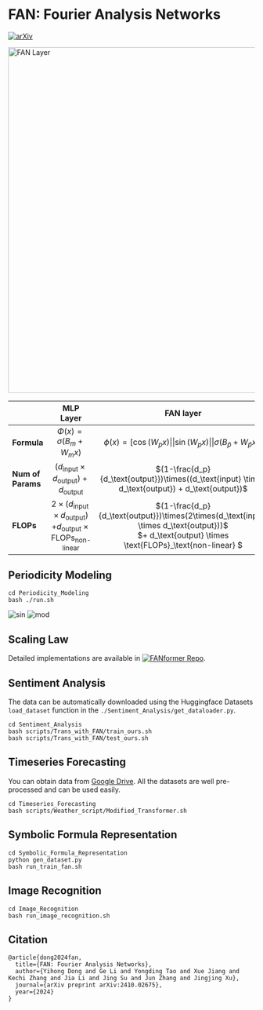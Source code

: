 # FAN: Fourier Analysis Networks
[![arXiv](https://img.shields.io/badge/arXiv-2410.02675-b31b1b.svg)](https://arxiv.org/abs/2410.02675)

<img src="./img/FANLayer.jpg" width="705" alt="FAN Layer">

|                           | MLP Layer                                                |  FAN layer                                                                 |
|---------------------------|:----------------------------------------------------------:|:------------------------------------------------------------------------:|
| **Formula**                | $\Phi(x) = \sigma(B_{m} + W_{m}x)$                       | $\phi(x) = [\cos(W_px)\|\| \sin(W_px)\|\| \sigma(B_{\bar{p}} + W_{\bar{p}}x)]$       |
| **Num of Params**          | $(d_\text{input} \times d_\text{output}) + d_\text{output}$ | $(1-\frac{d_p}{d_\text{output}})\times((d_\text{input} \times d_\text{output}) + d_\text{output})$ |
| **FLOPs**                  | $2\times(d_\text{input} \times d_\text{output})$<br> $+ d_\text{output} \times \text{FLOPs}_\text{non-linear}$ | $(1-\frac{d_p}{d_\text{output}})\times(2\times(d_\text{input} \times d_\text{output}))$ <br> $+ d_\text{output} \times \text{FLOPs}_\text{non-linear} $ |


## Periodicity Modeling
```shell
cd Periodicity_Modeling
bash ./run.sh
```
![sin](./img/sin.jpg)
![mod](./img/mod.jpg)

## Scaling Law
Detailed implementations are available in [![FANformer Repo](https://img.shields.io/badge/GitHub-FANformer-blue)](https://github.com/YihongDong/FANformer).

## Sentiment Analysis
The data can be automatically downloaded using the Huggingface Datasets `load_dataset` function in the `./Sentiment_Analysis/get_dataloader.py`. 

```shell
cd Sentiment_Analysis
bash scripts/Trans_with_FAN/train_ours.sh
bash scripts/Trans_with_FAN/test_ours.sh
```

## Timeseries Forecasting
You can obtain data from [Google Drive](https://drive.google.com/drive/folders/1v1uLx5zhGaNAOTIqHLHYMXtA-XFrKTxS?usp=sharing). All the datasets are well pre-processed and can be used easily.

```shell
cd Timeseries_Forecasting
bash scripts/Weather_script/Modified_Transformer.sh 
```

## Symbolic Formula Representation
```shell
cd Symbolic_Formula_Representation
python gen_dataset.py
bash run_train_fan.sh
```

## Image Recognition
```shell
cd Image_Recognition
bash run_image_recognition.sh
```

## Citation
```
@article{dong2024fan,
  title={FAN: Fourier Analysis Networks},
  author={Yihong Dong and Ge Li and Yongding Tao and Xue Jiang and Kechi Zhang and Jia Li and Jing Su and Jun Zhang and Jingjing Xu},
  journal={arXiv preprint arXiv:2410.02675},
  year={2024}
}
```
